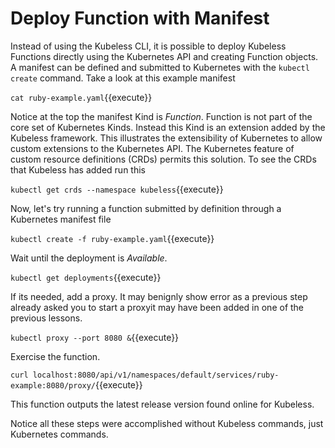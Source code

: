 # Deploy Function with Manifest #

Instead of using the Kubeless CLI, it is possible to deploy Kubeless Functions directly using the Kubernetes API and creating Function objects. A manifest can be defined and submitted to Kubernetes with the `kubectl create` command. Take a look at this example manifest

`cat ruby-example.yaml`{{execute}}

Notice at the top the manifest Kind is _Function_. Function is not part of the core set of Kubernetes Kinds. Instead this Kind is an extension added by the Kubeless framework. This illustrates the extensibility of Kubernetes to allow custom extensions to the Kubernetes API. The Kubernetes feature of custom resource definitions (CRDs) permits this solution. To see the CRDs that Kubeless has added run this

`kubectl get crds --namespace kubeless`{{execute}}

Now, let's try running a function submitted by definition through a Kubernetes  manifest file

`kubectl create -f ruby-example.yaml`{{execute}}

Wait until the deployment is _Available_.

`kubectl get deployments`{{execute}}

If its needed, add a proxy. It may benignly show error as a previous step already asked you to start a proxyit may have been added in one of the previous lessons.

`kubectl proxy --port 8080 &`{{execute}}

Exercise the function.

`curl localhost:8080/api/v1/namespaces/default/services/ruby-example:8080/proxy/`{{execute}}

This function outputs the latest release version found online for Kubeless.

Notice all these steps were accomplished without Kubeless commands, just Kubernetes commands.